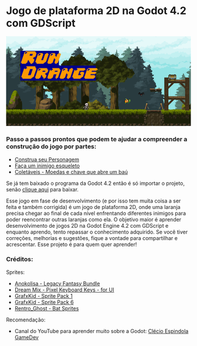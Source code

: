 # Jogo de plataforma 2D na Godot 4.2 com GDScript
 
![Capa do jogo](https://raw.githubusercontent.com/luanabuscariolo/2D_Platform_Game_Godot_4.2.1/main/images/capa.png)

### Passo a passos prontos que podem te ajudar a compreender a construção do jogo por partes:
- [Construa seu Personagem](https://github.com/luanabuscariolo/your-first-2D-Platform-Game-with-Godot-4.2/tree/main/Step_by_Step/Player) 
- [Faça um inimigo esqueleto](https://github.com/luanabuscariolo/2D_Platform_Game_Godot_4.2.1/tree/main/Step_by_Step/Enemy_Skeleton)
- [Coletáveis - Moedas e chave que abre um baú](https://github.com/luanabuscariolo/your-first-2D-Platform-Game-with-Godot-4.2/tree/main/Step_by_Step/Collectible_items)

Se já tem baixado o programa da Godot 4.2 então é só importar o projeto, senão [clique aqui](https://godotengine.org/download/windows/) para baixar.

Esse jogo em fase de desenvolvimento (e por isso tem muita coisa a ser feita e também corrigida) é um jogo de plataforma 2D, onde uma laranja precisa chegar ao final de cada nível enfrentando diferentes inimigos para poder reencontrar outras laranjas como ela.
O objetivo maior é aprender desenvolvimento de jogos 2D na Godot Engine 4.2 com GDScript e enquanto aprendo, tento repassar o conhecimento adquirido.
Se você tiver correções, melhorias e sugestões, fique a vontade para compartilhar e acrescentar. Esse projeto é para quem quer aprender!

### Créditos:
Sprites: 
 - [Anokolisa - Legacy Fantasy Bundle](https://anokolisa.itch.io/sidescroller-pixelart-sprites-asset-pack-forest-16x16)  
 - [Dream Mix - Pixel Keyboard Keys - for UI](https://dreammix.itch.io/keyboard-keys-for-ui)
 - [GrafxKid - Sprite Pack 1](https://grafxkid.itch.io/sprite-pack-1)
 - [GrafxKid - Sprite Pack 6](https://grafxkid.itch.io/sprite-pack-6)  
 - [Rentro_Ghost - Bat Sprites](https://rentro-ghost.itch.io/bat-sprites)  

Recomendação:  
 - Canal do YouTube para aprender muito sobre a Godot: [Clécio Espindola GameDev](https://www.youtube.com/@clecioespindolagamedev) 

